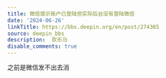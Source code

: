 ```yaml
---
title: 微信提示账户已登陆但实际后台没有登陆微信
date: '2024-06-26'
linkTitle: https://bbs.deepin.org/en/post/274365
source: deepin_bbs
description:  欢乐马 
disable_comments: true
---
```

之前是微信发不出去消
